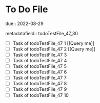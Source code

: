# To Do File

due:: 2022-08-29

metadatafield:: todoTestFile_47_30

- [ ] Task of todoTestFile_47 1 [[Query me]]
- [ ] Task of todoTestFile_47 2 [[Query me]]
- [ ] Task of todoTestFile_47 3
- [ ] Task of todoTestFile_47 4
- [ ] Task of todoTestFile_47 5
- [ ] Task of todoTestFile_47 6
- [ ] Task of todoTestFile_47 7
- [ ] Task of todoTestFile_47 8
- [ ] Task of todoTestFile_47 9
- [ ] Task of todoTestFile_47 10
